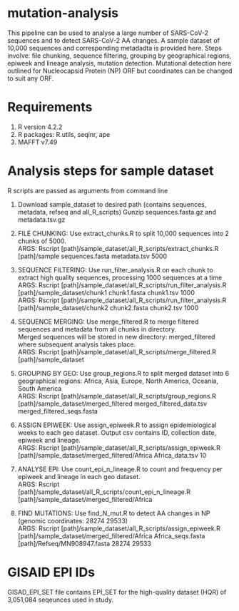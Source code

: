 # mutation-analysis
This pipeline can be used to analyse a large number of SARS-CoV-2 sequences and to detect SARS-CoV-2 AA changes. A sample dataset of 10,000 sequences and corresponding metadadta is provided here. 
Steps involve: file chunking, sequence filtering, grouping by geographical regions, epiweek and lineage analysis, mutation detection. Mutational detection here outlined for Nucleocapsid Protein (NP) ORF but coordinates can be changed to suit any ORF.

# Requirements
1. R version 4.2.2
2. R packages: R.utils, seqinr, ape
3. MAFFT v7.49

# Analysis steps for sample dataset
R scripts are passed as arguments from command line

1. Download sample_dataset to desired path (contains sequences, metadata, refseq and all_R_scripts)
Gunzip sequences.fasta.gz and metadata.tsv.gz

2. FILE CHUNKING: Use extract_chunks.R to split 10,000 sequences into 2 chunks of 5000.  
ARGS: Rscript [path]/sample_dataset/all_R_scripts/extract_chunks.R [path]/sample sequences.fasta metadata.tsv 5000  

3. SEQUENCE FILTERING: Use run_filter_analysis.R on each chunk to extract high quality sequences, processing 1000 sequences at a time  
ARGS: Rscript [path]/sample_dataset/all_R_scripts/run_filter_analysis.R [path]/sample_dataset/chunk1 chunk1.fasta chunk1.tsv 1000  
ARGS: Rscript [path]/sample_dataset/all_R_scripts/run_filter_analysis.R [path]/sample_dataset/chunk2 chunk2.fasta chunk2.tsv 1000  

4. SEQUENCE MERGING: Use merge_filtered.R to merge filtered sequences and metadata from all chunks in directory.  
Merged sequences will be stored in new directory: merged_filtered where subsequent analysis takes place.  
ARGS: Rscript [path]/sample_dataset/all_R_scripts/merge_filtered.R [path]/sample_dataset  

4. GROUPING BY GEO: Use group_regions.R to split merged dataset into 6 geographical regions: Africa, Asia, Europe, North America, Oceania, South America  
ARGS: Rscript [path]/sample_dataset/all_R_scripts/group_regions.R [path]/sample_dataset/merged_filtered merged_filtered_data.tsv merged_filtered_seqs.fasta  

5. ASSIGN EPIWEEK: Use assign_epiweek.R to assign epidemiological weeks to each geo dataset. Output csv contains ID, collection date, epiweek and lineage.  
ARGS: Rscript [path]/sample_dataset/all_R_scripts/assign_epiweek.R [path]/sample_dataset/merged_filtered/Africa Africa_data.tsv 10  

6. ANALYSE EPI: Use count_epi_n_lineage.R to count and frequency per epiweek and lineage in each geo dataset.  
ARGS: Rscript [path]/sample_dataset/all_R_scripts/count_epi_n_lineage.R [path]/sample_dataset/merged_filtered/Africa  

7. FIND MUTATIONS: Use find_N_mut.R to detect AA changes in NP (genomic coordinates: 28274 29533)  
ARGS: Rscript [path]/sample_dataset/all_R_scripts/assign_epiweek.R [path]/sample_dataset/merged_filtered/Africa Africa_seqs.fasta [path]/Refseq/MN908947.fasta 28274 29533  

# GISAID EPI IDs
GISAD_EPI_SET file contains EPI_SET for the high-quality dataset (HQR) of 3,051,084 seqeunces used in study.


